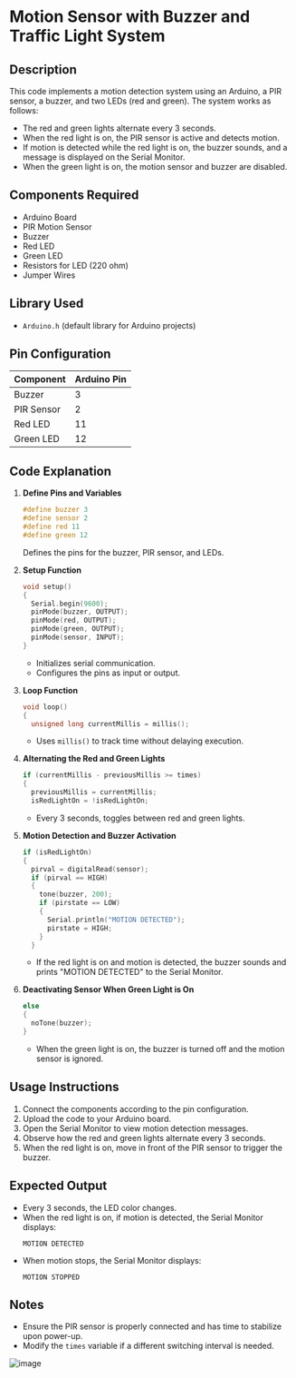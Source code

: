 # Motion Sensor with Buzzer and Traffic Light System

## Description
This code implements a motion detection system using an Arduino, a PIR sensor, a buzzer, and two LEDs (red and green). The system works as follows:
- The red and green lights alternate every 3 seconds.
- When the red light is on, the PIR sensor is active and detects motion.
- If motion is detected while the red light is on, the buzzer sounds, and a message is displayed on the Serial Monitor.
- When the green light is on, the motion sensor and buzzer are disabled.

## Components Required
- Arduino Board
- PIR Motion Sensor
- Buzzer
- Red LED
- Green LED
- Resistors for LED (220 ohm)
- Jumper Wires

## Library Used
- `Arduino.h` (default library for Arduino projects)

## Pin Configuration
| Component | Arduino Pin |
|-----------|------------|
| Buzzer    | 3          |
| PIR Sensor | 2         |
| Red LED   | 11         |
| Green LED | 12         |

## Code Explanation
1. **Define Pins and Variables**
   ```cpp
   #define buzzer 3
   #define sensor 2
   #define red 11
   #define green 12
   ```
   Defines the pins for the buzzer, PIR sensor, and LEDs.

2. **Setup Function**
   ```cpp
   void setup()
   {
     Serial.begin(9600);
     pinMode(buzzer, OUTPUT);
     pinMode(red, OUTPUT);
     pinMode(green, OUTPUT);
     pinMode(sensor, INPUT);
   }
   ```
   - Initializes serial communication.
   - Configures the pins as input or output.

3. **Loop Function**
   ```cpp
   void loop()
   {
     unsigned long currentMillis = millis();
   ```
   - Uses `millis()` to track time without delaying execution.

4. **Alternating the Red and Green Lights**
   ```cpp
   if (currentMillis - previousMillis >= times)
   {
     previousMillis = currentMillis;
     isRedLightOn = !isRedLightOn;
   ```
   - Every 3 seconds, toggles between red and green lights.

5. **Motion Detection and Buzzer Activation**
   ```cpp
   if (isRedLightOn)
   {
     pirval = digitalRead(sensor);
     if (pirval == HIGH)
     {
       tone(buzzer, 200);
       if (pirstate == LOW)
       {
         Serial.println("MOTION DETECTED");
         pirstate = HIGH;
       }
     }
   ```
   - If the red light is on and motion is detected, the buzzer sounds and prints "MOTION DETECTED" to the Serial Monitor.

6. **Deactivating Sensor When Green Light is On**
   ```cpp
   else
   {
     noTone(buzzer);
   }
   ```
   - When the green light is on, the buzzer is turned off and the motion sensor is ignored.

## Usage Instructions
1. Connect the components according to the pin configuration.
2. Upload the code to your Arduino board.
3. Open the Serial Monitor to view motion detection messages.
4. Observe how the red and green lights alternate every 3 seconds.
5. When the red light is on, move in front of the PIR sensor to trigger the buzzer.

## Expected Output
- Every 3 seconds, the LED color changes.
- When the red light is on, if motion is detected, the Serial Monitor displays:
  ```
  MOTION DETECTED
  ```
- When motion stops, the Serial Monitor displays:
  ```
  MOTION STOPPED
  ```

## Notes
- Ensure the PIR sensor is properly connected and has time to stabilize upon power-up.
- Modify the `times` variable if a different switching interval is needed.

![image](https://github.com/user-attachments/assets/8248da99-422a-44ff-be18-608fe5e818c2)
